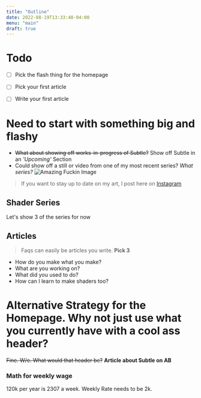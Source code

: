 ```yaml
---
title: "Outline"
date: 2022-08-19T13:33:40-04:00
menu: "main"
draft: true
---
```


# Todo
- [ ] Pick the flash thing for the homepage
- [ ] Pick your first article
- [ ] Write your first article


# Need to start with something **big and flashy**
- ~~What about showing off works-in-progress of Subtle?~~ Show off Subtle in an *'Upcoming'* Section
- Could show off a still or video from one of my most recent series? *What series?*
![Amazing Fuckin Image](url)


> If you want to stay up to date on my art, I post here on [Instagram](http://instagram.com/willstall)

## Shader Series
Let's show 3 of the series for now

## Articles
> Faqs can easily be articles you write. **Pick 3**
* How do you make what you make?
* What are you working on?
* What did you used to do?
* How can I learn to make shaders too?



# Alternative Strategy for the Homepage. Why not just use what you currently have with a cool ass header?
~~Fine. W/e. What would that header be?~~ **Article about Subtle on AB**

### Math for weekly wage
120k per year is 2307 a week. Weekly Rate needs to be 2k.